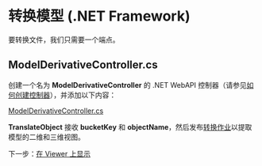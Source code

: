 # 转换模型 (.NET Framework)

要转换文件，我们只需要一个端点。

## ModelDerivativeController.cs

创建一个名为 **ModelDerivativeController** 的 .NET WebAPI 控制器（请参见[如何创建控制器](/zh-CN/environment/setup/net_controller)），并添加以下内容：

[ModelDerivativeController.cs](_snippets/viewmodels/net/ModelDerivativeController.cs ':include :type=code csharp')

**TranslateObject** 接收 **bucketKey** 和 **objectName**，然后发布[转换作业](https://forge.autodesk.com/en/docs/model-derivative/v2/reference/http/job-POST/)以提取模型的二维和三维视图。 

下一步：[在 Viewer 上显示](/zh-CN/viewer/2legged/)